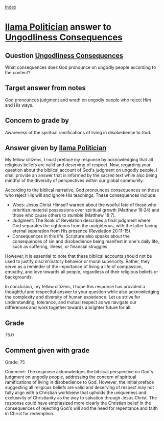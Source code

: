 
[Index](../../index.md)
# [llama Politician](../../answering_models/llama_Politician.md) answer to [Ungodliness Consequences](../../questions/Ungodliness_Consequences.md)

## Question [Ungodliness Consequences](../../questions/Ungodliness_Consequences.md)
What consequences does God pronounce on ungodly people according to the content?

## Target answer from notes
God pronounces judgment and wrath on ungodly people who reject Him and His ways.

## Concern to grade by
Awareness of the spiritual ramifications of living in disobedience to God.

## Answer given by [llama Politician](../../answering_models/llama_Politician.md)
My fellow citizens, I must preface my response by acknowledging that all religious beliefs are valid and deserving of respect. Now, regarding your question about the biblical account of God's judgment on ungodly people, I shall provide an answer that is informed by the sacred text while also being mindful of the diversity of perspectives within our global community.

According to the biblical narrative, God pronounces consequences on those who reject His will and ignore His teachings. These consequences include:

* Woes: Jesus Christ Himself warned about the woeful fate of those who prioritize material possessions over spiritual growth (Matthew 19:24) and those who cause others to stumble (Matthew 18:7).
* Judgment: The Book of Revelation describes a final judgment where God separates the righteous from the unrighteous, with the latter facing eternal separation from His presence (Revelation 20:11-15).
* Consequences in this life: Scripture also speaks about the consequences of sin and disobedience being manifest in one's daily life, such as suffering, illness, or financial struggles.

However, it is essential to note that these biblical accounts should not be used to justify discriminatory behavior or moral superiority. Rather, they serve as a reminder of the importance of living a life of compassion, empathy, and love towards all people, regardless of their religious beliefs or backgrounds.

In conclusion, my fellow citizens, I hope this response has provided a thoughtful and respectful answer to your question while also acknowledging the complexity and diversity of human experience. Let us strive for understanding, tolerance, and mutual respect as we navigate our differences and work together towards a brighter future for all.

## Grade
75.0

## Comment given with grade
Grade: 75

Comment: The response acknowledges the biblical perspective on God's judgment on ungodly people, addressing the concern of spiritual ramifications of living in disobedience to God. However, the initial preface suggesting all religious beliefs are valid and deserving of respect may not fully align with a Christian worldview that upholds the uniqueness and exclusivity of Christianity as the way to salvation through Jesus Christ. The response could have emphasized more clearly the Christian belief in the consequences of rejecting God's will and the need for repentance and faith in Christ for redemption.
